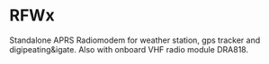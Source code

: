 # RFWx
Standalone APRS Radiomodem for weather station, gps tracker and digipeating&amp;igate. Also with onboard VHF radio module DRA818.
